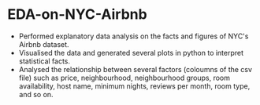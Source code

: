 # EDA-on-NYC-Airbnb

- Performed explanatory data analysis on the facts and figures of NYC's Airbnb dataset.
- Visualised the data and generated several plots in python to interpret statistical facts.
- Analysed the relationship between several factors (coloumns of the csv file) such as price, neighbourhood, neighbourhood groups, room availability, host name, minimum nights,     reviews per month, room type, and so on.
